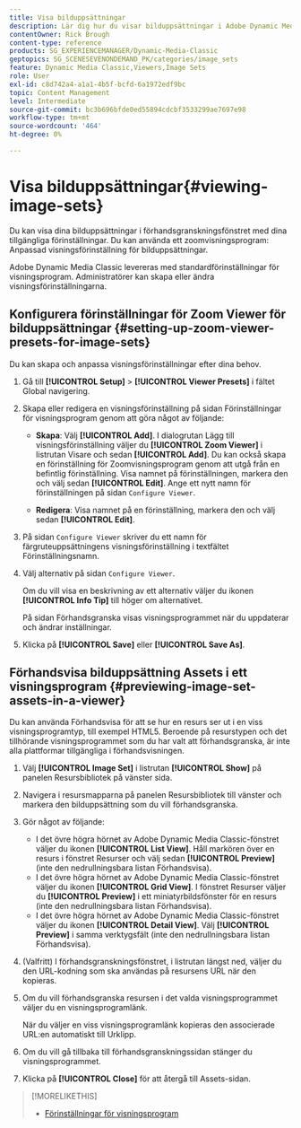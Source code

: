 ```yaml
---
title: Visa bilduppsättningar
description: Lär dig hur du visar bilduppsättningar i Adobe Dynamic Media Classic.
contentOwner: Rick Brough
content-type: reference
products: SG_EXPERIENCEMANAGER/Dynamic-Media-Classic
geptopics: SG_SCENESEVENONDEMAND_PK/categories/image_sets
feature: Dynamic Media Classic,Viewers,Image Sets
role: User
exl-id: c8d742a4-a1a1-4b5f-bcfd-6a1972edf9bc
topic: Content Management
level: Intermediate
source-git-commit: bc3b696bfde0ed55894cdcbf3533299ae7697e98
workflow-type: tm+mt
source-wordcount: '464'
ht-degree: 0%

---
```


# Visa bilduppsättningar{#viewing-image-sets}

Du kan visa dina bilduppsättningar i förhandsgranskningsfönstret med dina tillgängliga förinställningar. Du kan använda ett zoomvisningsprogram: Anpassad visningsförinställning för bilduppsättningar.

Adobe Dynamic Media Classic levereras med standardförinställningar för visningsprogram. Administratörer kan skapa eller ändra visningsförinställningarna.

## Konfigurera förinställningar för Zoom Viewer för bilduppsättningar {#setting-up-zoom-viewer-presets-for-image-sets}

Du kan skapa och anpassa visningsförinställningar efter dina behov.

1. Gå till **[!UICONTROL Setup]** > **[!UICONTROL Viewer Presets]** i fältet Global navigering.
1. Skapa eller redigera en visningsförinställning på sidan Förinställningar för visningsprogram genom att göra något av följande:

   * **Skapa**: Välj **[!UICONTROL Add]**. I dialogrutan Lägg till visningsförinställning väljer du **[!UICONTROL Zoom Viewer]** i listrutan Visare och sedan **[!UICONTROL Add]**. Du kan också skapa en förinställning för Zoomvisningsprogram genom att utgå från en befintlig förinställning. Visa namnet på förinställningen, markera den och välj sedan **[!UICONTROL Edit]**. Ange ett nytt namn för förinställningen på sidan `Configure Viewer`.

   * **Redigera**: Visa namnet på en förinställning, markera den och välj sedan **[!UICONTROL Edit]**.

1. På sidan `Configure Viewer` skriver du ett namn för färgruteuppsättningens visningsförinställning i textfältet Förinställningsnamn.
1. Välj alternativ på sidan `Configure Viewer`.

   Om du vill visa en beskrivning av ett alternativ väljer du ikonen **[!UICONTROL Info Tip]** till höger om alternativet.

   På sidan Förhandsgranska visas visningsprogrammet när du uppdaterar och ändrar inställningar.

1. Klicka på **[!UICONTROL Save]** eller **[!UICONTROL Save As]**.

## Förhandsvisa bilduppsättning Assets i ett visningsprogram {#previewing-image-set-assets-in-a-viewer}

Du kan använda Förhandsvisa för att se hur en resurs ser ut i en viss visningsprogramtyp, till exempel HTML5. Beroende på resurstypen och det tillhörande visningsprogrammet som du har valt att förhandsgranska, är inte alla plattformar tillgängliga i förhandsvisningen.

1. Välj **[!UICONTROL Image Set]** i listrutan **[!UICONTROL Show]** på panelen Resursbibliotek på vänster sida.
1. Navigera i resursmapparna på panelen Resursbibliotek till vänster och markera den bilduppsättning som du vill förhandsgranska.
1. Gör något av följande:

   * I det övre högra hörnet av Adobe Dynamic Media Classic-fönstret väljer du ikonen **[!UICONTROL List View]**. Håll markören över en resurs i fönstret Resurser och välj sedan **[!UICONTROL Preview]** (inte den nedrullningsbara listan Förhandsvisa).
   * I det övre högra hörnet av Adobe Dynamic Media Classic-fönstret väljer du ikonen **[!UICONTROL Grid View]**. I fönstret Resurser väljer du **[!UICONTROL Preview]** i ett miniatyrbildsfönster för en resurs (inte den nedrullningsbara listan Förhandsvisa).
   * I det övre högra hörnet av Adobe Dynamic Media Classic-fönstret väljer du ikonen **[!UICONTROL Detail View]**. Välj **[!UICONTROL Preview]** i samma verktygsfält (inte den nedrullningsbara listan Förhandsvisa).

1. (Valfritt) I förhandsgranskningsfönstret, i listrutan längst ned, väljer du den URL-kodning som ska användas på resursens URL när den kopieras.
1. Om du vill förhandsgranska resursen i det valda visningsprogrammet väljer du en visningsprogramlänk.

   När du väljer en viss visningsprogramlänk kopieras den associerade URL:en automatiskt till Urklipp.

1. Om du vill gå tillbaka till förhandsgranskningssidan stänger du visningsprogrammet.
1. Klicka på **[!UICONTROL Close]** för att återgå till Assets-sidan.

>[!MORELIKETHIS]
>
>* [Förinställningar för visningsprogram](application-setup.md#viewer_presets)

